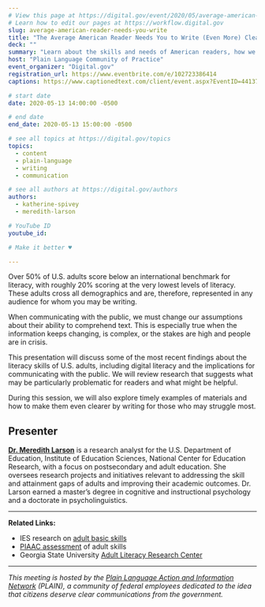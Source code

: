 ```yaml
---
# View this page at https://digital.gov/event/2020/05/average-american-reader-needs-you-write
# Learn how to edit our pages at https://workflow.digital.gov
slug: average-american-reader-needs-you-write
title: "The Average American Reader Needs You to Write (Even More) Clearly"
deck: ""
summary: "Learn about the skills and needs of American readers, how we are failing our audiences, and ways to do better. "
host: "Plain Language Community of Practice"
event_organizer: "Digital.gov"
registration_url: https://www.eventbrite.com/e/102723386414
captions: https://www.captionedtext.com/client/event.aspx?EventID=4413727&CustomerID=321

# start date
date: 2020-05-13 14:00:00 -0500

# end date
end_date: 2020-05-13 15:00:00 -0500

# see all topics at https://digital.gov/topics
topics: 
  - content
  - plain-language
  - writing
  - communication

# see all authors at https://digital.gov/authors
authors: 
  - katherine-spivey
  - meredith-larson

# YouTube ID
youtube_id: 

# Make it better ♥

---
```


Over 50% of U.S. adults score below an international benchmark for literacy, with roughly 20% scoring at the very lowest levels of literacy. These adults cross all demographics and are, therefore, represented in any audience for whom you may be writing.

When communicating with the public, we must change our assumptions about their ability to comprehend text. This is especially true when the information keeps changing, is complex, or the stakes are high and people are in crisis.

This presentation will discuss some of the most recent findings about the literacy skills of U.S. adults, including digital literacy and the implications for communicating with the public. We will review research that suggests what may be particularly problematic for readers and what might be helpful.

During this session, we will also explore timely examples of materials and how to make them even clearer by writing for those who may struggle most.

## Presenter

[**Dr. Meredith Larson**](https://www.linkedin.com/in/meredithjlarson/) is a research analyst for the U.S. Department of Education, Institute of Education Sciences, National Center for Education Research, with a focus on postsecondary and adult education. She oversees research projects and initiatives relevant to addressing the skill and attainment gaps of adults and improving their academic outcomes. Dr. Larson earned a master’s degree in cognitive and instructional psychology and a doctorate in psycholinguistics.

---

**Related Links:**

 - IES research on [adult basic skills](https://ies.ed.gov/topics/adultBasic.asp)
 - [PIAAC assessment](https://nces.ed.gov/surveys/piaac/current_results.asp) of adult skills
 - Georgia State University [Adult Literacy Research Center](https://education.gsu.edu/research-outreach/alrc/)

---

*This meeting is hosted by the [Plain Language Action and Information Network](https://plainlanguage.gov/) (PLAIN), a community of federal employees dedicated to the idea that citizens deserve clear communications from the government.*
